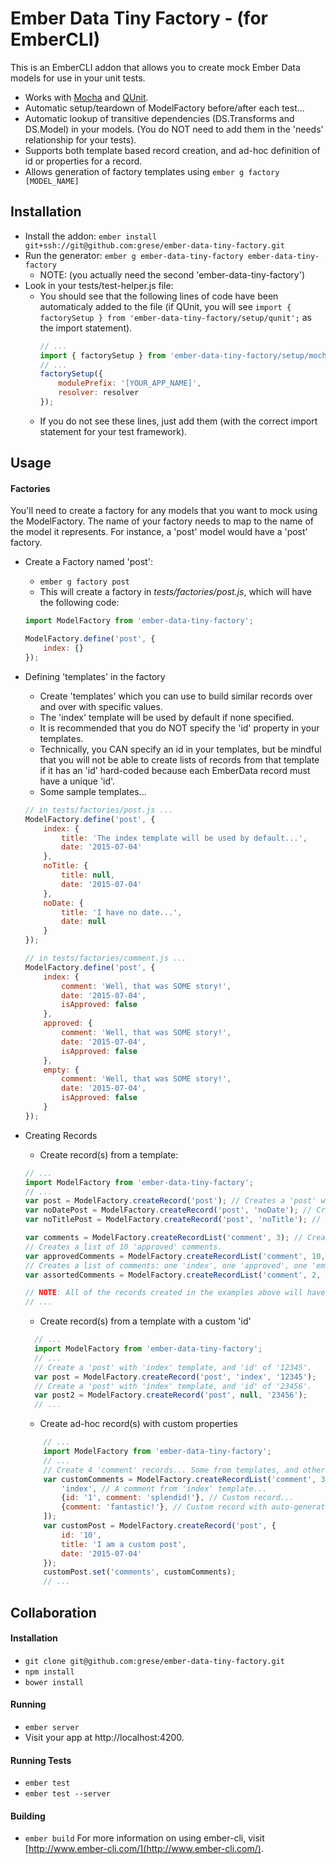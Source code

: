 # Ember Data Tiny Factory - (for EmberCLI)
This is an EmberCLI addon that allows you to create mock Ember Data models for use in your unit tests.
* Works with [Mocha](http://mochajs.org/) and [QUnit](https://qunitjs.com/).
* Automatic setup/teardown of ModelFactory before/after each test...
* Automatic lookup of transitive dependencies (DS.Transforms and DS.Model) in your models. (You do NOT need to add them in the 'needs' relationship for your tests).
* Supports both template based record creation, and ad-hoc definition of id or properties for a record.
* Allows generation of factory templates using `ember g factory [MODEL_NAME]`

## Installation
* Install the addon: `ember install git+ssh://git@github.com:grese/ember-data-tiny-factory.git`
* Run the generator: `ember g ember-data-tiny-factory ember-data-tiny-factory`
  * NOTE: (you actually need the second 'ember-data-tiny-factory')
* Look in your tests/test-helper.js file:
  * You should see that the following lines of code have been automaticaly added to the file (if QUnit, you will see `import { factorySetup } from 'ember-data-tiny-factory/setup/qunit';` as the import statement).
    ```javascript
    // ...
    import { factorySetup } from 'ember-data-tiny-factory/setup/mocha';
    // ...
    factorySetup({
        modulePrefix: '[YOUR_APP_NAME]',
        resolver: resolver
    });
    ```
  * If you do not see these lines, just add them (with the correct import statement for your test framework).

## Usage
#### Factories
You'll need to create a factory for any models that you want to mock using the ModelFactory.  The name of your factory
needs to map to the name of the model it represents.  For instance, a 'post' model would have a 'post' factory.
* Create a Factory named 'post':
  * `ember g factory post`
  * This will create a factory in *tests/factories/post.js*, which will have the following code:
  ```javascript
  import ModelFactory from 'ember-data-tiny-factory';

  ModelFactory.define('post', {
      index: {}
  });
  ```

* Defining 'templates' in the factory
  * Create 'templates' which you can use to build similar records over and over with specific values.
  * The 'index' template will be used by default if none specified.
  * It is recommended that you do NOT specify the 'id' property in your templates.
  * Technically, you CAN specify an id in your templates, but be mindful that you will not be able to create lists of records from that template if it has an 'id' hard-coded because each EmberData record must have a unique 'id'.
  * Some sample templates...
  ```javascript
  // in tests/factories/post.js ...
  ModelFactory.define('post', {
      index: {
          title: 'The index template will be used by default...',
          date: '2015-07-04'
      },
      noTitle: {
          title: null,
          date: '2015-07-04'
      },
      noDate: {
          title: 'I have no date...',
          date: null
      }
  });

  // in tests/factories/comment.js ...
  ModelFactory.define('post', {
      index: {
          comment: 'Well, that was SOME story!',
          date: '2015-07-04',
          isApproved: false
      },
      approved: {
          comment: 'Well, that was SOME story!',
          date: '2015-07-04',
          isApproved: false
      },
      empty: {
          comment: 'Well, that was SOME story!',
          date: '2015-07-04',
          isApproved: false
      }
  });
  ```

* Creating Records
  * Create record(s) from a template:
  ```javascript
  // ...
  import ModelFactory from 'ember-data-tiny-factory';
  // ...
  var post = ModelFactory.createRecord('post'); // Creates a 'post' with 'index' template
  var noDatePost = ModelFactory.createRecord('post', 'noDate'); // Creates a 'post' using 'noDate' template
  var noTitlePost = ModelFactory.createRecord('post', 'noTitle'); // Creates a 'post' using 'noTitle' template

  var comments = ModelFactory.createRecordList('comment', 3); // Creates a list of 3 'index' comments.
  // Creates a list of 10 'approved' comments.
  var approvedComments = ModelFactory.createRecordList('comment', 10, 'approved');
  // Creates a list of comments: one 'index', one 'approved', one 'empty'.
  var assortedComments = ModelFactory.createRecordList('comment', 2, ['index', 'approved', 'empty']);

  // NOTE: All of the records created in the examples above will have an automatically generated 'id'.
  // ...
  ```

  * Create record(s) from a template with a custom 'id'
  ```javascript
    // ...
    import ModelFactory from 'ember-data-tiny-factory';
    // ...
    // Create a 'post' with 'index' template, and 'id' of '12345'.
    var post = ModelFactory.createRecord('post', 'index', '12345');
    // Create a 'post' with 'index' template, and 'id' of '23456'.
    var post2 = ModelFactory.createRecord('post', null, '23456');
    // ...
  ```
  * Create ad-hoc record(s) with custom properties
  ```javascript
      // ...
      import ModelFactory from 'ember-data-tiny-factory';
      // ...
      // Create 4 'comment' records... Some from templates, and others with custom properties...
      var customComments = ModelFactory.createRecordList('comment', 3, [
          'index', // A comment from 'index' template...
          {id: '1', comment: 'splendid!'}, // Custom record...
          {comment: 'fantastic!'}, // Custom record with auto-generated id...
      ]);
      var customPost = ModelFactory.createRecord('post', {
          id: '10',
          title: 'I am a custom post',
          date: '2015-07-04'
      });
      customPost.set('comments', customComments);
      // ...
  ```

## Collaboration
#### Installation
* `git clone git@github.com:grese/ember-data-tiny-factory.git`
* `npm install`
* `bower install`
#### Running
* `ember server`
* Visit your app at http://localhost:4200.
#### Running Tests
* `ember test`
* `ember test --server`
#### Building
* `ember build`
For more information on using ember-cli, visit [http://www.ember-cli.com/](http://www.ember-cli.com/).
